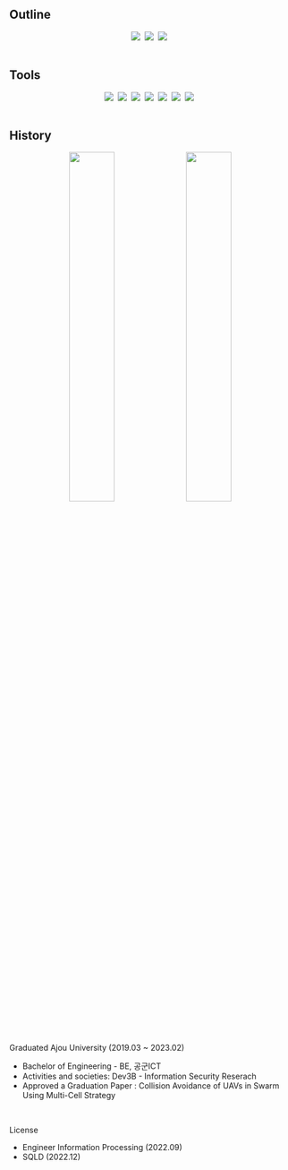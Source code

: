 ## Outline

<div align="center">
  <a href="https://www.linkedin.com/in/seonhong-cho-0a6520270/"><img src="https://img.shields.io/badge/LinkedIn-0A66C2?style=flat&logo=LinkedIn&logoColor=white"></a>&nbsp
  <a href="https://www.instagram.com/seondal_c/"><img src="https://img.shields.io/badge/Instagram-E4405F?style=flat&logo=Instagram&logoColor=white"></a>&nbsp
  <a href="mailto:wh5458@gmail.com"><img src="https://img.shields.io/badge/Gmail-EA4335?style=flat&logo=Gmail&logoColor=white"></a>&nbsp
</div>

<br>

## Tools
<div align="center">
  <img src="https://img.shields.io/badge/C-A8B9CC?style=round-square&logo=C&logoColor=white"/>&nbsp;
  <img src="https://img.shields.io/badge/Java-007396?style=round-square&logo=Oracle&logoColor=white"/>&nbsp;
  <img src="https://img.shields.io/badge/HTML-E34F26?style=round-square&logo=HTML5&logoColor=white"/>&nbsp;
  <img src="https://img.shields.io/badge/JavaScript-F7DF1E?style=round-square&logo=JavaScript&logoColor=white"/>&nbsp;
  <img src="https://img.shields.io/badge/React-282C34?style=flat&logo=React&logoColor=61DAFB">&nbsp;
  <img src="https://img.shields.io/badge/CSS-1572B6?style=round-square&logo=CSS3&logoColor=white"/>&nbsp;
  <img src="https://img.shields.io/badge/PostgreSQL-4169E1?style=round-square&logo=PostgreSQL&logoColor=white"/>&nbsp;
</div>

<br>

## History

<div align="center">
  <img src="https://github-readme-stats.vercel.app/api?username=charlie5450&theme=algolia" width="40%">&nbsp
  <img src="https://github-readme-stats.vercel.app/api/top-langs/?username=charlie5450&layout=compact" width="40%">
</div>

<br>

Graduated Ajou University (2019.03 ~ 2023.02)

- Bachelor of Engineering - BE, 공군ICT
- Activities and societies: Dev3B - Information Security Reserach
- Approved a Graduation Paper : Collision Avoidance of UAVs in Swarm Using Multi-Cell Strategy

<br>

License

- Engineer Information Processing (2022.09)
- SQLD (2022.12)
